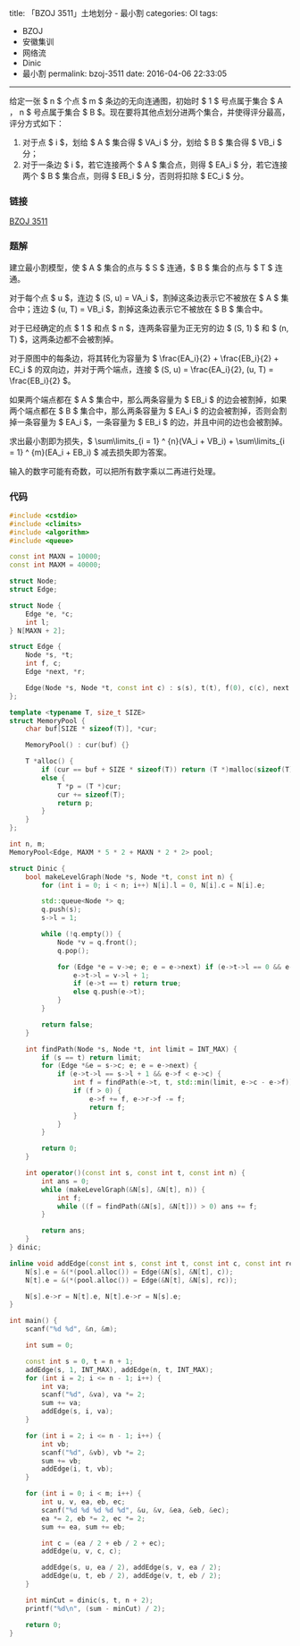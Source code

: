 title: 「BZOJ 3511」土地划分 - 最小割
categories: OI
tags: 
  - BZOJ
  - 安徽集训
  - 网络流
  - Dinic
  - 最小割
permalink: bzoj-3511
date: 2016-04-06 22:33:05
---

给定一张 $ n $ 个点 $ m $ 条边的无向连通图，初始时 $ 1 $ 号点属于集合 $ A $，$ n $ 号点属于集合 $ B $。现在要将其他点划分进两个集合，并使得评分最高，评分方式如下：

1. 对于点 $ i $，划给 $ A $ 集合得 $ VA_i $ 分，划给 $ B $ 集合得 $ VB_i $ 分；
2. 对于一条边 $ i $，若它连接两个 $ A $ 集合点，则得 $ EA_i $ 分，若它连接两个 $ B $ 集合点，则得 $ EB_i $ 分，否则将扣除 $ EC_i $ 分。

<!-- more -->

### 链接
[BZOJ 3511](http://www.lydsy.com/JudgeOnline/problem.php?id=3511)

### 题解
建立最小割模型，使 $ A $ 集合的点与 $ S $ 连通，$ B $ 集合的点与 $ T $ 连通。

对于每个点 $ u $，连边 $ (S, u) = VA_i $，割掉这条边表示它不被放在 $ A $ 集合中；连边 $ (u, T) = VB_i $，割掉这条边表示它不被放在 $ B $ 集合中。

对于已经确定的点 $ 1 $ 和点 $ n $，连两条容量为正无穷的边 $ (S, 1) $ 和 $ (n, T) $，这两条边都不会被割掉。

对于原图中的每条边，将其转化为容量为 $ \frac{EA_i}{2} + \frac{EB_i}{2} + EC_i $ 的双向边，并对于两个端点，连接 $ (S, u) = \frac{EA_i}{2}, (u, T) = \frac{EB_i}{2} $。

如果两个端点都在 $ A $ 集合中，那么两条容量为 $ EB_i $ 的边会被割掉，如果两个端点都在 $ B $ 集合中，那么两条容量为 $ EA_i $ 的边会被割掉，否则会割掉一条容量为 $ EA_i $，一条容量为 $ EB_i $ 的边，并且中间的边也会被割掉。

求出最小割即为损失，$ \sum\limits_{i = 1} ^ {n}(VA_i + VB_i) + \sum\limits_{i = 1} ^ {m}(EA_i + EB_i) $ 减去损失即为答案。

输入的数字可能有奇数，可以把所有数字乘以二再进行处理。

### 代码
```c++
#include <cstdio>
#include <climits>
#include <algorithm>
#include <queue>

const int MAXN = 10000;
const int MAXM = 40000;

struct Node;
struct Edge;

struct Node {
	Edge *e, *c;
	int l;
} N[MAXN + 2];

struct Edge {
	Node *s, *t;
	int f, c;
	Edge *next, *r;

	Edge(Node *s, Node *t, const int c) : s(s), t(t), f(0), c(c), next(s->e) {}
};

template <typename T, size_t SIZE>
struct MemoryPool {
	char buf[SIZE * sizeof(T)], *cur;

	MemoryPool() : cur(buf) {}

	T *alloc() {
		if (cur == buf + SIZE * sizeof(T)) return (T *)malloc(sizeof(T));
		else {
			T *p = (T *)cur;
			cur += sizeof(T);
			return p;
		}
	}
};

int n, m;
MemoryPool<Edge, MAXM * 5 * 2 + MAXN * 2 * 2> pool;

struct Dinic {
	bool makeLevelGraph(Node *s, Node *t, const int n) {
		for (int i = 0; i < n; i++) N[i].l = 0, N[i].c = N[i].e;

		std::queue<Node *> q;
		q.push(s);
		s->l = 1;

		while (!q.empty()) {
			Node *v = q.front();
			q.pop();

			for (Edge *e = v->e; e; e = e->next) if (e->t->l == 0 && e->f < e->c) {
				e->t->l = v->l + 1;
				if (e->t == t) return true;
				else q.push(e->t);
			}
		}

		return false;
	}

	int findPath(Node *s, Node *t, int limit = INT_MAX) {
		if (s == t) return limit;
		for (Edge *&e = s->c; e; e = e->next) {
			if (e->t->l == s->l + 1 && e->f < e->c) {
				int f = findPath(e->t, t, std::min(limit, e->c - e->f));
				if (f > 0) {
					e->f += f, e->r->f -= f;
					return f;
				}
			}
		}

		return 0;
	}

	int operator()(const int s, const int t, const int n) {
		int ans = 0;
		while (makeLevelGraph(&N[s], &N[t], n)) {
			int f;
			while ((f = findPath(&N[s], &N[t])) > 0) ans += f;
		}

		return ans;
	}
} dinic;

inline void addEdge(const int s, const int t, const int c, const int rc = 0) {
	N[s].e = &(*(pool.alloc()) = Edge(&N[s], &N[t], c));
	N[t].e = &(*(pool.alloc()) = Edge(&N[t], &N[s], rc));

	N[s].e->r = N[t].e, N[t].e->r = N[s].e;
}

int main() {
	scanf("%d %d", &n, &m);

	int sum = 0;

	const int s = 0, t = n + 1;
	addEdge(s, 1, INT_MAX), addEdge(n, t, INT_MAX);
	for (int i = 2; i <= n - 1; i++) {
		int va;
		scanf("%d", &va), va *= 2;
		sum += va;
		addEdge(s, i, va);
	}

	for (int i = 2; i <= n - 1; i++) {
		int vb;
		scanf("%d", &vb), vb *= 2;
		sum += vb;
		addEdge(i, t, vb);
	}

	for (int i = 0; i < m; i++) {
		int u, v, ea, eb, ec;
		scanf("%d %d %d %d %d", &u, &v, &ea, &eb, &ec);
		ea *= 2, eb *= 2, ec *= 2;
		sum += ea, sum += eb;

		int c = (ea / 2 + eb / 2 + ec);
		addEdge(u, v, c, c);

		addEdge(s, u, ea / 2), addEdge(s, v, ea / 2);
		addEdge(u, t, eb / 2), addEdge(v, t, eb / 2);
	}

	int minCut = dinic(s, t, n + 2);
	printf("%d\n", (sum - minCut) / 2);

	return 0;
}
```
